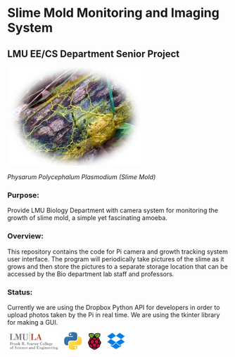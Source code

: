 # **Slime Mold Monitoring and Imaging System**
## **LMU EE/CS Department Senior Project**
<img src="images/oie_124645G3I2Cvl3-1.jpg" width="300" hspace="5">

*Physarum Polycephalum Plasmodium (Slime Mold)*
### Purpose:
Provide LMU Biology Department with camera system for monitoring the growth of slime mold, 
a simple yet fascinating amoeba.

### Overview: 
This repository contains the code for Pi camera and growth tracking system user interface. 
The program will periodically take pictures of the slime as it grows and then store the pictures 
to a separate storage location that can be accessed by the Bio department lab staff and professors.

### Status:
Currently we are using the Dropbox Python API for developers in order to upload photos
taken by the Pi in real time. We are using the tkinter library for making a GUI.  

<img src="images/lmuseaver.jpg" width="110" hspace="5">    <img src="images/1024px-Python-logo-notext.svg.png" width="40" hspace="5">    <img src="images/Raspberry_Pi_Logo.svg.png" width="30" hspace="5">    <img src="images/Dropbox-Logo.png" width="40" hspace="5">

